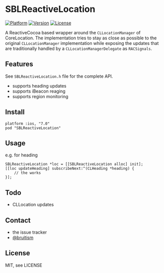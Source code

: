 # SBLReactiveLocation

[![Platform](http://img.shields.io/cocoapods/p/SBLReactiveLocation.svg?style=flat)](http://cocoadocs.org/docsets/SBLReactiveLocation)
[![Version](http://img.shields.io/cocoapods/v/SBLReactiveLocation.svg?style=flat)](http://cocoadocs.org/docsets/SBLReactiveLocation)
[![License](http://img.shields.io/cocoapods/l/SBLReactiveLocation.svg?style=flat)](http://cocoadocs.org/docsets/SBLReactiveLocation)

A ReactiveCocoa based wrapper around the `CLLocationManager` of CoreLocation. The implementation tries to
stay as close as possible to the original `CLLocationManager` implementation
while exposing the updates that are traditionally handled by a
`CLLocationManagerDelegate` as `RACSignals`.

## Features

See `SBLReactiveLocation.h` file for the complete API.

- supports heading updates
- supports iBeacon reaging
- supports region monitoring

## Install

	platform :ios, "7.0"
	pod "SBLReactiveLocation"

## Usage

e.g. for heading

	SBLReactiveLocation *loc = [[SBLReactiveLocation alloc] init];
	[[loc updateHeading] subscribeNext:^(CLHeading *heading) {
		// the works
	}];

## Todo

- CLLocation updates

## Contact

- the issue tracker
- [@bruitism](http://twitter.com/bruitism)

## License

MIT, see LICENSE

